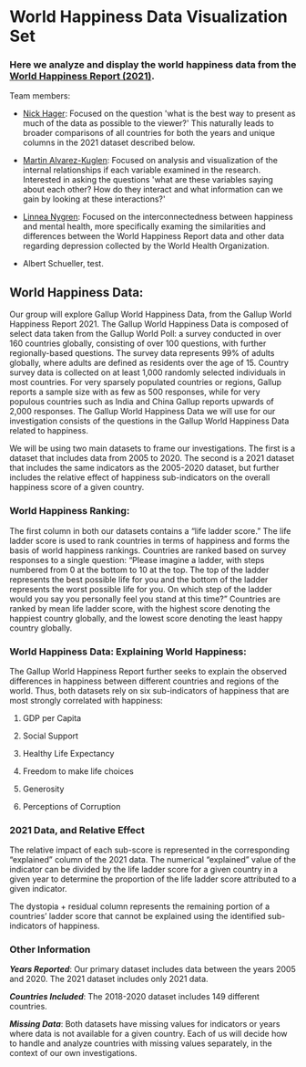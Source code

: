 # World Happiness Data Visualization Set

### Here we analyze and display the world happiness data from the [World Happiness Report (2021)](https://worldhappiness.report/ed/2021/).

Team members:
<!--
* [Jess Lilly](Jess_Lilly): Focused on critical analysis of the World Happiness Report data in regard to how they collected it and the actual effectiveness of the measurements that they used. Interested in the question, 'how did the World Happiness Report collect their data and how effective are the factors they chose in actually determining happiness?'
-->
* [Nick Hager](Nick_Hager): Focused on the question 'what is the best way to present as much of the data as possible to the viewer?' This naturally leads to broader comparisons of all countries for both the years and unique columns in the 2021 dataset described below.
* [Martin Alvarez-Kuglen](Martin_Alvarez-Kuglen): Focused on analysis and visualization of the internal relationships if each variable examined in the research. Interested in asking the questions 'what are these variables saying about each other? How do they interact and what information can we gain by looking at these interactions?'
* [Linnea Nygren](Linnea_Nygren): Focused on the interconnectedness between happiness and mental health, more specifically examing the similarities and differences between the World Happiness Report data and other data regarding depression collected by the World Health Organization. 

* Albert Schueller, test.

## World Happiness Data:


Our group will explore Gallup World Happiness Data, from the Gallup World Happiness Report 2021. The Gallup World Happiness Data is composed of select data taken from the Gallup World Poll: a survey conducted in over 160 countries globally, consisting of over 100 questions, with further regionally-based questions. The survey data represents 99% of adults globally, where adults are defined as residents over the age of 15. Country survey data is collected on at least 1,000 randomly selected individuals in most countries. For very sparsely populated countries or regions, Gallup reports a sample size with as few as 500 responses, while for very populous countries such as India and China Gallup reports upwards of 2,000 responses. The Gallup World Happiness Data we will use for our investigation consists of the questions in the Gallup World Happiness Data related to happiness.

We will be using two main datasets to frame our investigations. The first is a dataset that includes data from 2005 to 2020. The second is a 2021 dataset that includes the same indicators as the 2005-2020 dataset, but further includes the relative effect of happiness sub-indicators on the overall happiness score of a given country.



### World Happiness Ranking:


The first column in both our datasets contains a “life ladder score.” The life ladder score is used to rank countries in terms of happiness and forms the basis of world happiness rankings. Countries are ranked based on survey responses to a single question: “Please imagine a ladder, with steps numbered from 0 at the bottom to 10 at the top. The top of the ladder represents the best possible life for you and the bottom of the ladder represents the worst possible life for you. On which step of the ladder would you say you personally feel you stand at this time?” Countries are ranked by mean life ladder score, with the highest score denoting the happiest country globally, and the lowest score denoting the least happy country globally.



### World Happiness Data: Explaining World Happiness:


The Gallup World Happiness Report further seeks to explain the observed differences in happiness between different countries and regions of the world. Thus, both datasets rely on six sub-indicators of happiness that are most strongly correlated with happiness:

1. GDP per Capita

1. Social Support

1. Healthy Life Expectancy

1. Freedom to make life choices

1. Generosity

1. Perceptions of Corruption



### 2021 Data, and Relative Effect


The relative impact of each sub-score is represented in the corresponding “explained” column of the 2021 data. The numerical “explained” value of the indicator can be divided by the life ladder score for a given country in a given year to determine the proportion of the life ladder score attributed to a given indicator.

The dystopia + residual column represents the remaining portion of a countries’ ladder score that cannot be explained using the identified sub-indicators of happiness.

### Other Information

_**Years Reported**_: Our primary dataset includes data between the years 2005 and 2020. The 2021 dataset includes only 2021 data.


_**Countries Included**_: The 2018-2020 dataset includes 149 different countries.


_**Missing Data**_: Both datasets have missing values for indicators or years where data is not available for a given country. Each of us will decide how to handle and analyze countries with missing values separately, in the context of our own investigations.
